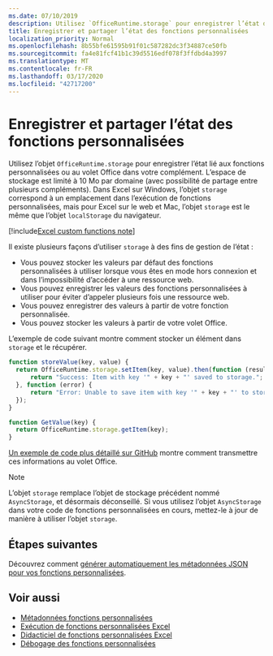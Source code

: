 ```yaml
---
ms.date: 07/10/2019
description: Utilisez `OfficeRuntime.storage` pour enregistrer l’état des fonctions personnalisées.
title: Enregistrer et partager l’état des fonctions personnalisées
localization_priority: Normal
ms.openlocfilehash: 8b55bfe61595b91f01c587282dc3f34887ce50fb
ms.sourcegitcommit: fa4e81fcf41b1c39d5516edf078f3ffdbd4a3997
ms.translationtype: MT
ms.contentlocale: fr-FR
ms.lasthandoff: 03/17/2020
ms.locfileid: "42717200"
---
```

# <a name="save-and-share-state-in-custom-functions"></a>Enregistrer et partager l’état des fonctions personnalisées

Utilisez l’objet `OfficeRuntime.storage` pour enregistrer l’état lié aux fonctions personnalisées ou au volet Office dans votre complément. L’espace de stockage est limité à 10 Mo par domaine (avec possibilité de partage entre plusieurs compléments). Dans Excel sur Windows, l’objet `storage` correspond à un emplacement dans l’exécution de fonctions personnalisées, mais pour Excel sur le web et Mac, l’objet `storage` est le même que l’objet `localStorage` du navigateur.

[!include[Excel custom functions note](../includes/excel-custom-functions-note.md)]

Il existe plusieurs façons d’utiliser `storage` à des fins de gestion de l’état :

- Vous pouvez stocker les valeurs par défaut des fonctions personnalisées à utiliser lorsque vous êtes en mode hors connexion et dans l’impossibilité d’accéder à une ressource web.
- Vous pouvez enregistrer les valeurs des fonctions personnalisées à utiliser pour éviter d’appeler plusieurs fois une ressource web.
- Vous pouvez enregistrer des valeurs à partir de votre fonction personnalisée.
- Vous pouvez stocker les valeurs à partir de votre volet Office.

L’exemple de code suivant montre comment stocker un élément dans `storage` et le récupérer.

```js
function storeValue(key, value) {
  return OfficeRuntime.storage.setItem(key, value).then(function (result) {
      return "Success: Item with key '" + key + "' saved to storage.";
  }, function (error) {
      return "Error: Unable to save item with key '" + key + "' to storage. " + error;
  });
}

function GetValue(key) {
  return OfficeRuntime.storage.getItem(key);
}
```

[Un exemple de code plus détaillé sur GitHub](https://github.com/OfficeDev/PnP-OfficeAddins/tree/master/Excel-custom-functions/AsyncStorage) montre comment transmettre ces informations au volet Office.

>[!NOTE]
> L’objet `storage` remplace l’objet de stockage précédent nommé `AsyncStorage`, et désormais déconseillé. Si vous utilisez l’objet `AsyncStorage` dans votre code de fonctions personnalisées en cours, mettez-le à jour de manière à utiliser l’objet `storage`.

## <a name="next-steps"></a>Étapes suivantes
Découvrez comment [générer automatiquement les métadonnées JSON pour vos fonctions personnalisées](custom-functions-json-autogeneration.md). 

## <a name="see-also"></a>Voir aussi

* [Métadonnées fonctions personnalisées](custom-functions-json.md)
* [Exécution de fonctions personnalisées Excel](custom-functions-runtime.md)
* [Didacticiel de fonctions personnalisées Excel](../tutorials/excel-tutorial-create-custom-functions.md)
* [Débogage des fonctions personnalisées](custom-functions-debugging.md)

